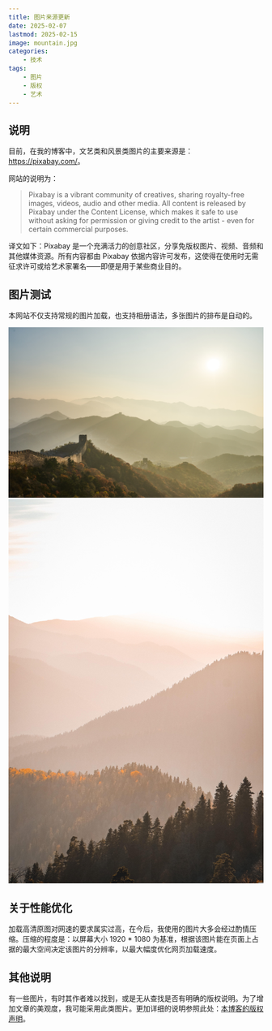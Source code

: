 ```yaml
---
title: 图片来源更新
date: 2025-02-07
lastmod: 2025-02-15
image: mountain.jpg
categories:
    - 技术
tags:
    - 图片
    - 版权
    - 艺术
---
```


## 说明

目前，在我的博客中，文艺类和风景类图片的主要来源是：<https://pixabay.com/>。

网站的说明为：

> Pixabay is a vibrant community of creatives, sharing royalty-free images, videos, audio and other media. All content is released by Pixabay under the Content License, which makes it safe to use without asking for permission or giving credit to the artist - even for certain commercial purposes.

译文如下：Pixabay 是一个充满活力的创意社区，分享免版权图片、视频、音频和其他媒体资源。所有内容都由 Pixabay 依据内容许可发布，这使得在使用时无需征求许可或给艺术家署名——即便是用于某些商业目的。

## 图片测试

本网站不仅支持常规的图片加载，也支持相册语法，多张图片的排布是自动的。

![长城](mountain.jpg) ![日落](sunset.jpg)

## 关于性能优化

加载高清原图对网速的要求属实过高，在今后，我使用的图片大多会经过酌情压缩。压缩的程度是：以屏幕大小 1920 * 1080 为基准，根据该图片能在页面上占据的最大空间决定该图片的分辨率，以最大幅度优化网页加载速度。

## 其他说明

有一些图片，有时其作者难以找到，或是无从查找是否有明确的版权说明。为了增加文章的美观度，我可能采用此类图片。更加详细的说明参照此处：[本博客的版权声明](https://eggroll.pages.dev/关于/)。
